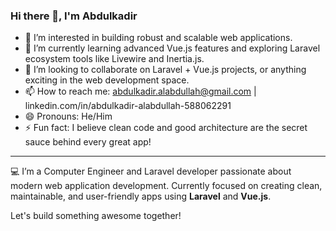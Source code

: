 ### Hi there 👋, I'm Abdulkadir

- 👀 I’m interested in building robust and scalable web applications.
- 🌱 I’m currently learning advanced Vue.js features and exploring Laravel ecosystem tools like Livewire and Inertia.js.
- 💞️ I’m looking to collaborate on Laravel + Vue.js projects, or anything exciting in the web development space.
- 📫 How to reach me: abdulkadir.alabdullah@gmail.com | linkedin.com/in/abdulkadir-alabdullah-588062291
- 😄 Pronouns: He/Him
- ⚡ Fun fact: I believe clean code and good architecture are the secret sauce behind every great app!

---

💻 I’m a Computer Engineer and Laravel developer passionate about modern web application development. Currently focused on creating clean, maintainable, and user-friendly apps using **Laravel** and **Vue.js**.

Let's build something awesome together!

<!---
Abod298/Abod298 is a ✨ special ✨ repository because its `README.md` (this file) appears on your GitHub profile.
You can click the Preview link to take a look at your changes.
--->
